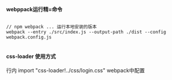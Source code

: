 **webppack运行精=命令**

```nodejs

// npm webpack ... 运行本地安装的版本
webpack --entry ./src/index.js --output-path ./dist --config webpack.config.js


```

#### css-loader 使用方式
行内 import "css-loader!../css/login.css"
webpack中配置